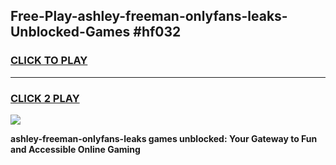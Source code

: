 
## Free-Play-ashley-freeman-onlyfans-leaks-Unblocked-Games #hf032
<h3>
<a href="https://news.freeplayer.one?title=ashley-freeman-onlyfans-leaks&ref=8M">CLICK TO PLAY</a></h3>
<hr>

<h3>
<a href="https://news.freeplayer.one?title=ashley-freeman-onlyfans-leaks&ref=8M">CLICK 2 PLAY</a>
  
</h3>

<a href="https://news.freeplayer.one?title=ashley-freeman-onlyfans-leaks&ref=8M"><img src="https://clearcache.store/games.png"></a>


**ashley-freeman-onlyfans-leaks games unblocked: Your Gateway to Fun and Accessible Online Gaming**

